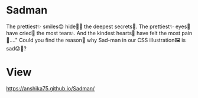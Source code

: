 # Sadman
The prettiest✨ smiles😊 hide😶‍🌫️ the deepest secrets🔐. The prettiest✨ eyes👀 have cried🥲 the most tears💧. And the kindest hearts💝 have felt the most pain🙂...." Could you find the reason👀 why Sad-man in our CSS illustration🖼️ is sad😟🤔?

# View
https://anshika75.github.io/Sadman/
